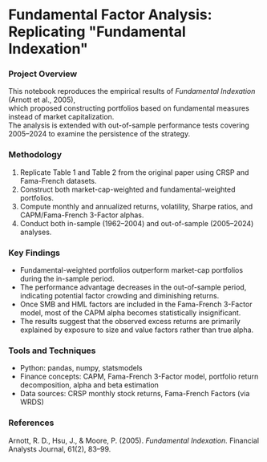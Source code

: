 # Fundamental Factor Analysis: Replicating "Fundamental Indexation"

### Project Overview
This notebook reproduces the empirical results of *Fundamental Indexation* (Arnott et al., 2005),  
which proposed constructing portfolios based on fundamental measures instead of market capitalization.  
The analysis is extended with out-of-sample performance tests covering 2005–2024 to examine the persistence of the strategy.

### Methodology
1. Replicate Table 1 and Table 2 from the original paper using CRSP and Fama-French datasets.  
2. Construct both market-cap-weighted and fundamental-weighted portfolios.  
3. Compute monthly and annualized returns, volatility, Sharpe ratios, and CAPM/Fama-French 3-Factor alphas.  
4. Conduct both in-sample (1962–2004) and out-of-sample (2005–2024) analyses.

### Key Findings
- Fundamental-weighted portfolios outperform market-cap portfolios during the in-sample period.  
- The performance advantage decreases in the out-of-sample period, indicating potential factor crowding and diminishing returns.  
- Once SMB and HML factors are included in the Fama-French 3-Factor model, most of the CAPM alpha becomes statistically insignificant.  
- The results suggest that the observed excess returns are primarily explained by exposure to size and value factors rather than true alpha.

### Tools and Techniques
- Python: pandas, numpy, statsmodels  
- Finance concepts: CAPM, Fama-French 3-Factor model, portfolio return decomposition, alpha and beta estimation  
- Data sources: CRSP monthly stock returns, Fama-French Factors (via WRDS)

### References
Arnott, R. D., Hsu, J., & Moore, P. (2005). *Fundamental Indexation.* Financial Analysts Journal, 61(2), 83–99.
